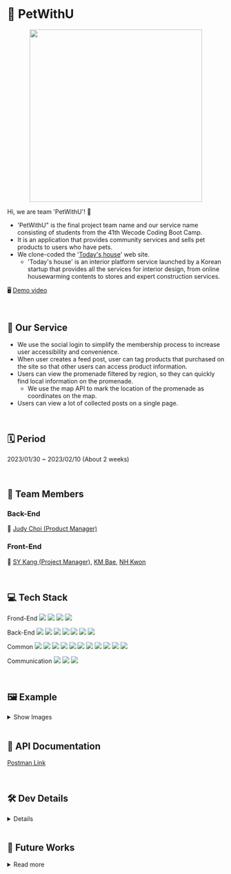 # 🐶 PetWithU
<p align="center"><img src="https://user-images.githubusercontent.com/53294075/218286832-8953f862-d778-4ba3-a01d-e2e3fd9d54dd.png" width = "400px"></p>

Hi, we are team 'PetWithU'! 🤗
- 'PetWithU" is the final project team name and our service name consisting of students from the 41th Wecode Coding Boot Camp.
- It is an application that provides community services and sells pet products to users who have pets.
- We clone-coded the '[Today's house](https://ohou.se/)' web site.
    - 'Today's house' is an interior platform service launched by a Korean startup that provides all the services for interior design, from online housewarming contents to stores and expert construction services.

🖥️ [Demo video](https://youtu.be/Tx5LHiD54os)

<br>

## 🐩 Our Service
* We use the social login to simplify the membership process to increase user accessibility and convenience.
* When user creates a feed post, user can tag products that purchased on the site so that other users can access product information.
* Users can view the promenade filtered by region, so they can quickly find local information on the promenade.
    * We use the map API to mark the location of the promenade as coordinates on the map.
* Users can view a lot of collected posts on a single page.

<br>

## 🗓 Period
2023/01/30 ~ 2023/02/10 (About 2 weeks)

<br>

## 👥 Team Members
### Back-End

👑 [Judy Choi (Product Manager)](https://github.com/Judy-Choi)

### Front-End

👑 [SY Kang (Project Manager)](https://github.com/seoyunlefleuve), [KM Bae](https://github.com/bjy6439), [NH Kwon](https://github.com/skgusskgusgg)

<br>

## 💻 Tech Stack
Frond-End
<img src="https://img.shields.io/badge/Javscript-F7DF1E?style=flat&amp;logo=javascript&amp;logoColor=white">
<img src="https://img.shields.io/badge/React.js-61DAFB?style=flat&amp;logo=React&amp;logoColor=white">
<img src="https://img.shields.io/badge/React Router-CA4245?style=flat&amp;logo=ReactRouter&amp;logoColor=white">
<img src="https://img.shields.io/badge/styled-components-DB7093?style=flat&amp;logo=styled-components-DB7093&amp;logoColor=white">

Back-End
<img src="https://img.shields.io/badge/Node.js-339933?style=flat&amp;logo=Node.js&amp;logoColor=white">
<img src="https://img.shields.io/badge/Nodemon-76D04B?style=flat&amp;logo=Nodemon&amp;logoColor=white">
<img src="https://img.shields.io/badge/Express-000000?style=flat&amp;logo=Express&amp;logoColor=white">
<img src="https://img.shields.io/badge/MySQL-4479A1?style=flat&amp;logo=MySQL&amp;logoColor=white">
<img src="https://img.shields.io/badge/JWT-CC6699?style=flat&amp;logo=JSON&amp;logoColor=white">
<img src="https://img.shields.io/badge/Dbmate-009DC7?style=flat&amp;logo=Bcrypt&amp;logoColor=white">
<img src="https://img.shields.io/badge/Bcrypt-CA424?style=flat&amp;logo=Bcrypt&amp;logoColor=white">

Common
<img src="https://img.shields.io/badge/Git-F05032?style=flat&amp;logo=Git&amp;logoColor=white">
<img src="https://img.shields.io/badge/GitHub-181717?style=flat&amp;logo=GitHub&amp;logoColor=white">
<img src="https://img.shields.io/badge/Prettier-F7B93E?style=flat&amp;logo=prettier&amp;logoColor=white">
<img src="https://img.shields.io/badge/RestfulAPI-F7533E?style=flat&amp;logo=RestfulAPII&amp;logoColor=white">
<img src="https://img.shields.io/badge/VSCode-007ACC?style=flat&amp;logo=Visual Studio Code&amp;logoColor=white">
<img src="https://img.shields.io/badge/Postman-FF6C37?style=flat&amp;logo=Postman Code&amp;logoColor=white">
<img src="https://img.shields.io/badge/AWS-232F3E?style=flat&amp;logo=AWS Code&amp;logoColor=white">
<img src="https://img.shields.io/badge/AWS_EC2-FF9900?style=flat&amp;logo=AWS_EC2 Code&amp;logoColor=white">
<img src="https://img.shields.io/badge/AWS_RDS-527FFF?style=flat&amp;logo=AWS_RDS Code&amp;logoColor=white">
<img src="https://img.shields.io/badge/AWS_S3-569A31?style=flat&amp;logo=AWS_S3 Code&amp;logoColor=white">
<img src="https://img.shields.io/badge/Kakao_API-FFCD00?style=flat&amp;logo=Kakaotalk Code&amp;logoColor=white">

Communication
<img src="https://img.shields.io/badge/Slack-4A154B?style=flat&amp;logo=Slack&amp;logoColor=white">
<img src="https://img.shields.io/badge/Trello-0052CC?style=flat&amp;logo=Trello&amp;logoColor=white">
<img src="https://img.shields.io/badge/Notion-000000?style=flat&amp;logo=Notion&amp;logoColor=white">

<br>

## 🖼️ Example

<details>
    <summary>Show Images</summary>
    
!Images will be changed!
    


| Page | Screenshot | Developer |
| --- | --- | --- |
| DB Architecture/<br>Migration | <p align="center"><img src="https://user-images.githubusercontent.com/53294075/218289356-eff87768-d75e-4eee-aaa6-018ba378cd1b.png" width = "600px"></p><br>[Detail LINK](https://github.com/wecode-bootcamp-korea/41-2nd-PetWithU-backend/issues/5) | [BE] Judy Choi |
| Main<br>Nav Bar<br>Footer | <p align="center"><img src="https://user-images.githubusercontent.com/53294075/218318656-9fd2e054-85cc-4b21-b408-4e02aa701cea.png" width = "400px"></p> | [FE] KM Bae <br> [BE] Judy Choi |
| Kakao Login | <p align="center"><video src="https://user-images.githubusercontent.com/53294075/218317950-ed1901e7-c407-46fb-8ab4-2c0ce5aa0889.mov" width = "400px"></video></p> | [FE] KM Bae <br> [BE] Judy Choi |
| Feed Main | <p align="center"><video src="https://user-images.githubusercontent.com/53294075/218318417-6f7905c4-79b8-4189-9039-b74448c77f1e.mov" width = "400px"></video></p> | [FE] KM Bae <br> [BE] Judy Choi |
| Feed Detail | <p align="center"><img src="https://user-images.githubusercontent.com/53294075/218318656-9fd2e054-85cc-4b21-b408-4e02aa701cea.png" width = "400px"></p> | [FE] NH Kwon <br> [BE] Judy Choi |
| Feed<br>Collection | <p align="center"><img src="https://user-images.githubusercontent.com/53294075/218318656-9fd2e054-85cc-4b21-b408-4e02aa701cea.png" width = "400px"></p> | [FE] KM Bae <br> [BE] Judy Choi |
| Feed<br>Create | <p align="center"><img src="https://user-images.githubusercontent.com/53294075/218318751-77832b5f-7fcc-4dff-8812-6f60e7dc3a52.png" width = "400px"></p> | [FE] NH Kwon <br> [BE] Judy Choi |
| Search<br>Products | <p align="center"><img src="https://user-images.githubusercontent.com/53294075/218318797-f28cea71-fff5-40cf-a519-34a46c763052.png" width = "400px"></p> | [FE] KM Bae <br> [BE] Judy Choi |
| Product<br>detail | <p align="center"><img src="https://user-images.githubusercontent.com/53294075/218318852-d5d7c057-b2b5-4e75-9f2d-fdc41e526791.png" width = "400px"></p> | [FE] NH Kwon <br> [BE] Judy Choi |
| Promenade<br>Main | <p align="center"><img src="https://user-images.githubusercontent.com/53294075/218318951-24fb9ded-472f-4d3a-9755-0efb4e669960.png" width = "400px"><br><img src="https://user-images.githubusercontent.com/53294075/218319054-81b68955-4a06-4bf4-9ce6-ab55712eaeaa.png" width = "400px"></p> | [FE] SY Kang <br> [BE] Judy Choi |
| Promenade<br>Detail | <p align="center"><img src="https://user-images.githubusercontent.com/53294075/218318977-84391381-218b-4348-9f12-10e5101cb1af.png" width = "400px"></p> | [FE] SY Kang <br> [BE] Judy Choi |
| Promenade<br>Collection | <p align="center"><img src="https://user-images.githubusercontent.com/53294075/218319020-56fc3d6f-4c59-4039-85b2-dce1944f5080.png" width = "400px"></p> | [FE] SY Kang <br> [BE] Judy Choi |
| Carts | FE to be continued..  | [FE] NH Kwon <br> [BE] Judy Choi |
    
</details>

<br>

## 📑 API Documentation
[Postman Link](https://documenter.getpostman.com/view/24998473/2s935oLPdR)

<br>

## 🛠️ Dev Details

<details>
    <summary>Details</summary>
    
### 🗄️ Server & DataBase
- Set DB on AWS RDS to enable FE and users to access DB at any time.

### 👨‍👩‍👧‍👦 Users
#### Login / Sign Up
- Social login and sign in with Kakao SDK for JavaScript
- After login, use JWT instead of password for user authentication/authorization (to improve security)
- Encrypt user's password using Bcrypt and save it to DB
    - Manage user's account information more securely

#### Follow / Following
- Follow / Following between users

### 🦴 Products
#### Main page
- Today's products : Sort each category's products in descending order by sales volume and extract only the top 1 product 
- All products : Sort all products in descending order by sales volume

#### Detail page
- View the details of the product

### 🖼️ Feed
- Authorization after user authentication by verifying the JWT of the signed-in user before all APIs are runned.

#### Main Page
- Efficient request from FE by using query parameters
- Pagination
  - Request query를 이용하여 FE에서 요청하는 카테고리 페이지 정보를 효율적으로 요청받음
  - In order to support Page Nation of FE, default 9 datas (per page) are extracted from DB and provided to FE.
It also reduces traffic overload and execution time (prevent delivering too much data at once)
- 로그인한 사용자가 팔로우하는 사용자가 작성한 게시글만 조회
    1. 팔로우하는 사용자 ID 를 얻어서
    2. 해당 ID가 작성한 게시글을 최신 순으로 pagination 크기만큼 정렬
- Flag 를 사용하여 Feed Main 에 필요한 정보만 리턴되도록 하여 효율성 증대
- 좋아요 / 스크랩 / 댓글 조회 지원
    - 좋아요 및 스크랩 버튼 클릭 시 Toggle 형태로 FE 에서 간편하게 상태 변경 결과를 알 수 있게 함
    
#### Detail Page
- 좋아요 / 스크랩
    - 좋아요 및 스크랩 버튼 클릭 시 Toggle 형태로 FE 에서 간편하게 상태 변경 결과를 알 수 있게 함
- 댓글 조회 / 등록 / 삭제 지원
    - 댓글 생성 시 사용자 정보를 FE 에 리턴하여 작성자 정보를 알 수 있게 함.
    
#### Collection(Scraped posts) Page
- 사용자가 스크랩한 게시글을 한 페이지에서 조회할 수 있도록 하여 사용자 편의성 증대

### 📝 Feed (Special Options)
#### 글쓰기
- Bulk INSERT
    - Bulk Insert 를 이용하여 많은 양의 데이터를 하나의 INSERT 쿼리로 DB에 저장
        - 수행시간 최소화, 하나의 쿼리만을 사용하므로 효율성 증대
- Multer & AWS S3
    - 이미지 업로드를 위해 Multer 미들웨어 사용
        1. FE로부터 이미지 파일을 전달받아 S3에 저장
        2. 이미지 S3 url을 DB 에 저장
#### 상품 검색
- FE로부터 검색할 키워드를 request 쿼리로 전달받아 DB에서 검색
    - 키워드를 포함하는 상품정보를 판매량 순으로 정렬하여 최대 10개 리턴
    
### 🏞️ Promenade
모든 API가 수행되기 전에 로그인한 사용자의 JWT 를 검증하여 사용자 인증 후 인가.   
지도 API (카카오맵) 을 이용한 산책로 위치 표시

#### Main Page
- Request query 를 이용하여 FE에서 요청하는 페이지 정보를 효율적으로 요청받음
- 카테고리(시, 행정구) 별 조회 시 Query 재사용성 증대
  - 카테고리별(시, 행정구) 게시물 조회 시 비슷한 SQL 쿼리가 반복하여 사용되는 것을 최소화하고자 중복되는 쿼리는 defaultQuery 문자열로 한 번만 선언한 뒤 각 페이지에서 필요한 추가 쿼리를 덧붙여 사용
- Pagination 지원
  - Request query를 이용하여 FE에서 요청하는 카테고리 페이지 정보를 효율적으로 요청받음
  - FE 의 Pagination 을 효과적으로 지원하기 위해 DB에서 데이터 추출 시 Pagination 단위만큼 데이터를 추출하여 FE에 제공
  - 한번에 너무 많은 데이터를 전달할 경우 발생하는 트래픽 과부하 및 수행 시간을 줄이는 효과도 있음.
- Flag 를 사용하여 산책로 Main 에 필요한 정보만 리턴되도록 하여 효율성 증대
- 좋아요 / 스크랩 / 댓글 조회 지원
    - 좋아요 및 스크랩 버튼 클릭 시 Toggle 형태로 FE 에서 간편하게 상태 변경 결과를 알 수 있게 함

#### Detail Page
- FE 에서 카카오맵 API를 사용하기 위해 필요한 정보 저장 (장소명, 장소 ID, 위도, 경도 저장)
- 좋아요 / 스크랩
    - 좋아요 및 스크랩 버튼 클릭 시 Toggle 형태로 FE 에서 간편하게 상태 변경 결과를 알 수 있게 함
- 댓글 조회 / 등록 / 삭제 지원
    - 댓글 생성 시 사용자 정보를 FE 에 리턴하여 작성자 정보를 알 수 있게 함.
    
#### Collection(Scraped posts) Page
- 사용자가 스크랩한 게시글을 한 페이지에서 조회할 수 있도록 하여 사용자 편의성 증대
- 스크랩한 게시글의 지도 정보(장소 좌표)를 모두 리턴하여 하나의 지도 위에 모든 장소 좌표가 표기될 수 있도록 지원. 사용자 편의성 증대.

### 🛒 Carts
모든 API가 수행되기 전에 로그인한 사용자의 JWT 를 검증하여 사용자 인증 후 인가.

#### 장바구니 추가/수량 변경
- UPSERT 구문을 사용하여 하나의 API 및 하나의 쿼리 내에서 INSERT와 UPDATE가 동시에 이루어지도록 구현

#### 장바구니 조회 / 삭제
- INNER JOIN 쿼리를 조합하여 JWT 단 하나만으로 사용자 장바구니의 모든 정보를 조회할 수 있도록 구현 (정보 노출 최소화 및 보안 강화)
- Bulk Delete 를 이용하여 여러 개의 장바구니 삭제를 하나의 Query 로 수행

</details>

<br>

## 🤔 Future Works

<details>
    <summary>Read more</summary>
  
### JWT is too weak...
- 💡 Social login & sign in with Kakao SDK for JavaScript
    - Improve both security and user convenience

### 팀 멤버들이 완전히 동일한 DB를 사용할 수 없어서 테스트 환경에 차이가 난다
- 💡 AWS RDS 를 이용해 모든 팀원이 하나의 DB를 사용
- 💡 AWS S3 를 이용해 이미지 파일 업로드 시 하나의 DB를 공유
    
### 비효율적인 FE-BE 연결 테스트
- 한 번에 서버 1개만 켤 수 있었다
  - 💡 포트 번호를 바꿔서 서버를 켠다.
- 관리자(멘토) 가 PR에 피드백을 주고 Main 브랜치에 merge 할 때까지 기다려야 했다.
- 기능이 각 브랜치에 나누어 구현되어 있으므로 서로 다른 기능을 테스트하기 위해서는 브랜치를 계속 전환해야 했다.
  - 💡 테스트 브랜치를 한 개 생성하여 모든 코드를 통합하여 사용한다.
- 포트 번호를 바꿔서 테스트 브랜치 서버를 실행할 경우, 개발 서버에서 디버거 실행 시 테스트 브랜치 프로세스에 붙는다.
- 테스트 브랜치를 전환하는 작업이 번거롭고, 코드를 통합하는 데에도 리소스가 든다.
  - 💡 AWS EC2 인스턴스 생성 후 git 을 이용해 GitHub 리포지토리로부터 소스코드를 pull 받아와서 테스트한다.
    - FE 와 BE 모두 언제든지 실시간으로 테스트 가능. 테스트 브랜치 사용 이슈 해결
    
### Dao Layer 에서 트랜잭션(Query Runner) 이 간헐적으로 비정상적으로 동작한다.
- FE 연결테스트 반복 시 간헐적으로 에러 발생
    - ☠️ 원인을 알 수 없고 문제가 해결되지 않음. 추후 트러블슈팅 필요 😂

### Multer 테스트 시 Postman 에서 Malform Header 이슈 발생
  - 💡 Postman 자체 버그이므로 Insomenia 를 이용하여 해결
    
### AWS EC2 서버에 VScode SSH Remote 시도할 경우 서버 응답이 현저히 느려지는 이슈
- ☠️ 원인을 알 수 없음. 추후 트러블슈팅 필요
    
### API 관리
- 작성한 API 가 20개가 넘으니 나도 내가 무엇을 개발했는지 모른다 😂
  - 💡 문서화 툴을 적극 활용한다
    - Postman Team Workspace 를 생성 후 모든 팀원 초대
    - Postman 에서 모든 API 정보를 실시간으로 확인할 수 있도록 함
- 💡 Postman 이외에 다른 API Documentation 툴을 시도해 볼 수 있다.
    - ex) Swagger
    
### 개발 완성도
- 개발 후 테스트해보니 버그가 너무 많다 🐞
    - 💡 개발 단계에서 Jest 등을 이용하여 코드를 테스트한다.
    - 💡 FE 에서 BE 에 이슈 전달 시 Error status code 와 Error message 를 명확하게 전달하여 빠른 이슈 파악을 돕는다.

</details>
